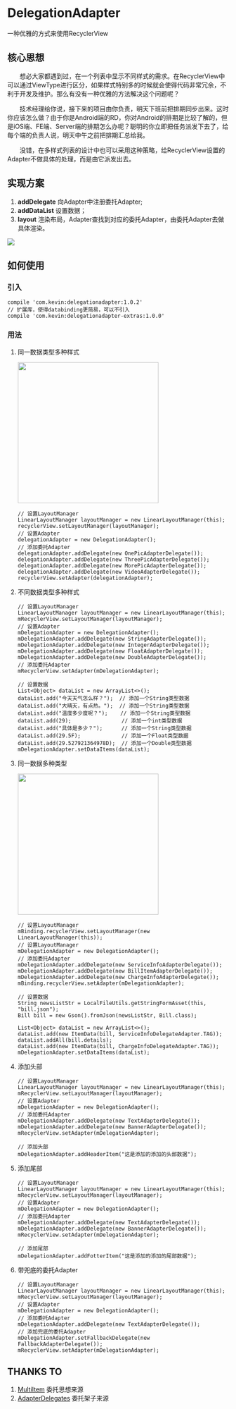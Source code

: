 # DelegationAdapter
一种优雅的方式来使用RecyclerView

## 核心思想

　　想必大家都遇到过，在一个列表中显示不同样式的需求。在RecyclerView中可以通过ViewType进行区分，如果样式特别多的时候就会使得代码非常冗余，不利于开发及维护。那么有没有一种优雅的方法解决这个问题呢？

　　技术经理给你说，接下来的项目由你负责，明天下班前把排期同步出来。这时你应该怎么做？由于你是Android端的RD，你对Android的排期是比较了解的，但是iOS端、FE端、Server端的排期怎么办呢？聪明的你立即把任务派发下去了，给每个端的负责人说，明天中午之前把排期汇总给我。

　　没错，在多样式列表的设计中也可以采用这种策略，给RecyclerView设置的Adapter不做具体的处理，而是由它派发出去。

## 实现方案

1. **addDelegate** 向Adapter中注册委托Adapter;
2. **addDataList** 设置数据；
3. **layout** 渲染布局，Adapter查找到对应的委托Adapter，由委托Adapter去做具体渲染。

![](https://raw.githubusercontent.com/xuehuayous/DelegationAdapter/master/show.gif)

## 如何使用

### 引入

```
compile 'com.kevin:delegationadapter:1.0.2'
// 扩展库，使得databinding更简易，可以不引入
compile 'com.kevin:delegationadapter-extras:1.0.0'
```

### 用法

1. 同一数据类型多种样式

    <img src="https://raw.githubusercontent.com/xuehuayous/DelegationAdapter/master/sample/pic/01.png" width="320" />

    ```
    // 设置LayoutManager
    LinearLayoutManager layoutManager = new LinearLayoutManager(this);
    recyclerView.setLayoutManager(layoutManager);
    // 设置Adapter
    delegationAdapter = new DelegationAdapter();
    // 添加委托Adapter
    delegationAdapter.addDelegate(new OnePicAdapterDelegate());
    delegationAdapter.addDelegate(new ThreePicAdapterDelegate());
    delegationAdapter.addDelegate(new MorePicAdapterDelegate());
    delegationAdapter.addDelegate(new VideoAdapterDelegate());
    recyclerView.setAdapter(delegationAdapter);
    ```
    
2. 不同数据类型多种样式

    ```
    // 设置LayoutManager
    LinearLayoutManager layoutManager = new LinearLayoutManager(this);
    mRecyclerView.setLayoutManager(layoutManager);
    // 设置Adapter
    mDelegationAdapter = new DelegationAdapter();
    mDelegationAdapter.addDelegate(new StringAdapterDelegate());
    mDelegationAdapter.addDelegate(new IntegerAdapterDelegate());
    mDelegationAdapter.addDelegate(new FloatAdapterDelegate());
    mDelegationAdapter.addDelegate(new DoubleAdapterDelegate());
    // 添加委托Adapter
    mRecyclerView.setAdapter(mDelegationAdapter);
    
    // 设置数据
    List<Object> dataList = new ArrayList<>();
    dataList.add("今天天气怎么样？");  // 添加一个String类型数据
    dataList.add("大晴天，有点热。");  // 添加一个String类型数据
    dataList.add("温度多少度呢？");    // 添加一个String类型数据
    dataList.add(29);                // 添加一个int类型数据
    dataList.add("具体是多少？");      // 添加一个String类型数据
    dataList.add(29.5F);             // 添加一个Float类型数据
    dataList.add(29.527921364978D);  // 添加一个Double类型数据
    mDelegationAdapter.setDataItems(dataList);
    ```

3. 同一数据多种类型

    <img src="https://raw.githubusercontent.com/xuehuayous/DelegationAdapter/master/sample/pic/02.png" width="320" />

    ```
    // 设置LayoutManager
    mBinding.recyclerView.setLayoutManager(new LinearLayoutManager(this));
    // 设置LayoutManager
    mDelegationAdapter = new DelegationAdapter();
    // 添加委托Adapter
    mDelegationAdapter.addDelegate(new ServiceInfoAdapterDelegate());
    mDelegationAdapter.addDelegate(new BillItemAdapterDelegate());
    mDelegationAdapter.addDelegate(new ChargeInfoAdapterDelegate());
    mBinding.recyclerView.setAdapter(mDelegationAdapter);
    
    // 设置数据
    String newsListStr = LocalFileUtils.getStringFormAsset(this, "bill.json");
    Bill bill = new Gson().fromJson(newsListStr, Bill.class);
    
    List<Object> dataList = new ArrayList<>();
    dataList.add(new ItemData(bill, ServiceInfoDelegateAdapter.TAG));
    dataList.addAll(bill.details);
    dataList.add(new ItemData(bill, ChargeInfoDelegateAdapter.TAG));
    mDelegationAdapter.setDataItems(dataList);
    ```
    
4. 添加头部
    
    ```
    // 设置LayoutManager
    LinearLayoutManager layoutManager = new LinearLayoutManager(this);
    mRecyclerView.setLayoutManager(layoutManager);
    // 设置Adapter
    mDelegationAdapter = new DelegationAdapter();
    // 添加委托Adapter
    mDelegationAdapter.addDelegate(new TextAdapterDelegate());
    mDelegationAdapter.addDelegate(new BannerAdapterDelegate());
    mRecyclerView.setAdapter(mDelegationAdapter);
    
    // 添加头部
    mDelegationAdapter.addHeaderItem("这是添加的添加的头部数据");
    ```
    
4. 添加尾部
        
    ```
    // 设置LayoutManager
    LinearLayoutManager layoutManager = new LinearLayoutManager(this);
    mRecyclerView.setLayoutManager(layoutManager);
    // 设置Adapter
    mDelegationAdapter = new DelegationAdapter();
    // 添加委托Adapter
    mDelegationAdapter.addDelegate(new TextAdapterDelegate());
    mDelegationAdapter.addDelegate(new BannerAdapterDelegate());
    mRecyclerView.setAdapter(mDelegationAdapter);
    
    // 添加尾部
    mDelegationAdapter.addFotterItem("这是添加的添加的尾部数据");
    ```
    
5. 带兜底的委托Adapter

    ```
    // 设置LayoutManager
    LinearLayoutManager layoutManager = new LinearLayoutManager(this);
    mRecyclerView.setLayoutManager(layoutManager);
    // 设置Adapter
    mDelegationAdapter = new DelegationAdapter();
    // 添加委托Adapter
    mDelegationAdapter.addDelegate(new TextAdapterDelegate());
    // 添加兜底的委托Adapter
    mDelegationAdapter.setFallbackDelegate(new FallbackAdapterDelegate());
    mRecyclerView.setAdapter(mDelegationAdapter);
    ```

## THANKS TO

1. [MultiItem](https://github.com/free46000/MultiItem) 委托思想来源
2. [AdapterDelegates](https://github.com/sockeqwe/AdapterDelegates) 委托架子来源